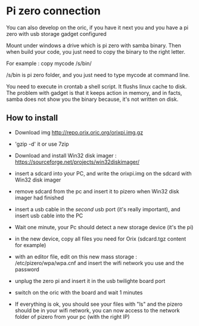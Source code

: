 # Pi zero connection

You can also develop on the oric, if you have it next you and you have a pi zero with usb storage gadget configured

Mount under windows a drive which is pi zero with samba binary. Then when build your code, you just need to copy the binary to the right letter.

 For example : copy mycode /s/bin/

 /s/bin is pi zero folder, and you just need to type mycode at command line.

You need to execute in crontab a shell script. It flushs linux cache to disk. The problem with gadget is that it keeps action in memory, and in facts, samba does not show you the binary because, it's not written on disk.

## How to install

* Download img http://repo.orix.oric.org/orixpi.img.gz

* 'gzip -d' it or use 7zip 

* Download and install Win32 disk imager : https://sourceforge.net/projects/win32diskimager/

* insert a sdcard into your PC, and write the orixpi.img on the sdcard with Win32 disk imager

* remove sdcard from the pc and insert it to pizero when Win32 disk imager had finished

* insert a usb cable in the *second*  usb port (it's really important), and insert usb cable into the PC

* Wait one minute, your Pc should detect a new storage device (it's the pi)

* in the new device, copy all files you need for Orix (sdcard.tgz content for example)

* with an editor file, edit on this new mass storage : /etc/pizero/wpa/wpa.cnf and insert the wifi network you use and the password

* unplug the zero pi and insert it in the usb twilighte board port

* switch on the oric with the board and wait 1 minutes

* If everything is ok, you should see your files with "ls" and the pizero should be in your wifi network, you can now access to the network folder of pizero from your pc (with the right IP)


